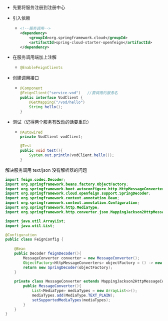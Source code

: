 + 先要将服务注册到注册中心

+ 引入依赖

  + ```xml
    <!--服务调用-->
    <dependency>
        <groupId>org.springframework.cloud</groupId>
        <artifactId>spring-cloud-starter-openfeign</artifactId>
    </dependency>
    ```

+ 在服务调用端加上注解

  + ```java
    @EnableFeignClients
    ```

+ 创建调用接口

  + ```java
    @Component
    @FeignClient("service-vod")   //要调用的服务名
    public interface VodClient {
        @GetMapping("/vod/hello")
        String hello();
    }
    ```

+ 测试（记得两个服务有改动的话要重启）

  + ```java
    @Autowired
    private VodClient vodClient;
    
    @Test
    public void test(){
        System.out.println(vodClient.hello());
    }
    ```



解决服务调用 text/json 没有解析器的问题

```java
import feign.codec.Decoder;
import org.springframework.beans.factory.ObjectFactory;
import org.springframework.boot.autoconfigure.http.HttpMessageConverters;
import org.springframework.cloud.openfeign.support.SpringDecoder;
import org.springframework.context.annotation.Bean;
import org.springframework.context.annotation.Configuration;
import org.springframework.http.MediaType;
import org.springframework.http.converter.json.MappingJackson2HttpMessageConverter;

import java.util.ArrayList;
import java.util.List;

@Configuration
public class FeignConfig {
    
    @Bean
    public Decoder feignDecoder(){
        MessageConverter converter = new MessageConverter();
        ObjectFactory<HttpMessageConverters> objectFactory = () -> new HttpMessageConverters(converter);
        return new SpringDecoder(objectFactory);
    }
    
    private class MessageConverter extends MappingJackson2HttpMessageConverter{
        public MessageConverter(){
            List<MediaType> mediaTypes = new ArrayList<>();
            mediaTypes.add(MediaType.TEXT_PLAIN);
            setSupportedMediaTypes(mediaTypes);
        }
    }
}
```

